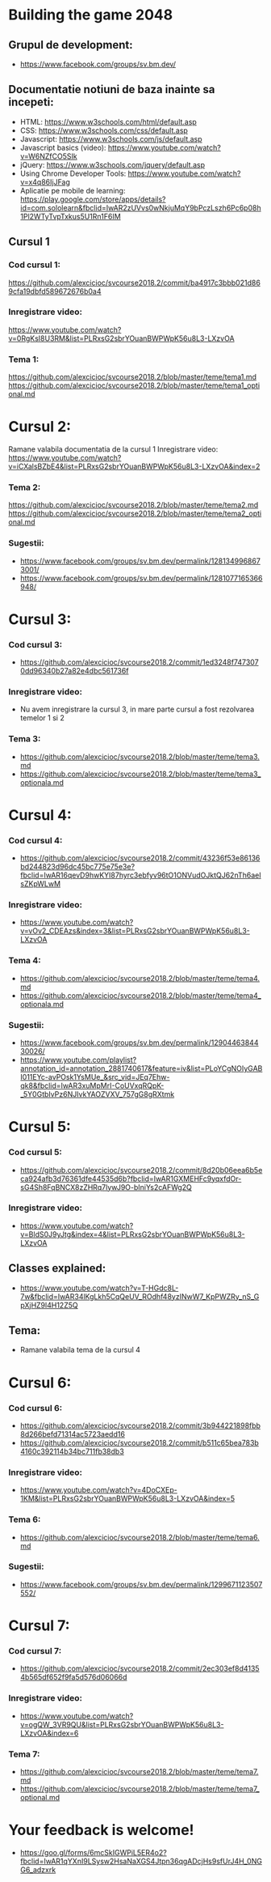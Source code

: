 # Building the game 2048

## Grupul de development:
* https://www.facebook.com/groups/sv.bm.dev/

## Documentatie notiuni de baza inainte sa incepeti:

* HTML: https://www.w3schools.com/html/default.asp
* CSS: https://www.w3schools.com/css/default.asp
* Javascript: https://www.w3schools.com/js/default.asp
* Javascript basics (video): https://www.youtube.com/watch?v=W6NZfCO5SIk
* jQuery: https://www.w3schools.com/jquery/default.asp
* Using Chrome Developer Tools: https://www.youtube.com/watch?v=x4q86IjJFag
* Aplicatie pe mobile de learning: https://play.google.com/store/apps/details?id=com.sololearn&fbclid=IwAR2zUVvs0wNkjuMqY9bPczLszh6Pc6p08h1Pl2WTyTvpTxkus5U1Rn1F6IM


## Cursul 1

### Cod cursul 1:
https://github.com/alexcicioc/svcourse2018.2/commit/ba4917c3bbb021d869cfa19dbfd589672676b0a4

### Inregistrare video:
https://www.youtube.com/watch?v=0RgKsI8U3RM&list=PLRxsG2sbrYOuanBWPWpK56u8L3-LXzvOA

### Tema 1:
https://github.com/alexcicioc/svcourse2018.2/blob/master/teme/tema1.md
https://github.com/alexcicioc/svcourse2018.2/blob/master/teme/tema1_optional.md

# Cursul 2:
Ramane valabila documentatia de la cursul 1
Inregistrare video:
https://www.youtube.com/watch?v=iCXalsBZbE4&list=PLRxsG2sbrYOuanBWPWpK56u8L3-LXzvOA&index=2

### Tema 2:
https://github.com/alexcicioc/svcourse2018.2/blob/master/teme/tema2.md
https://github.com/alexcicioc/svcourse2018.2/blob/master/teme/tema2_optional.md

### Sugestii:
* https://www.facebook.com/groups/sv.bm.dev/permalink/1281349968673001/
* https://www.facebook.com/groups/sv.bm.dev/permalink/1281077165366948/

# Cursul 3:

### Cod cursul 3:
* https://github.com/alexcicioc/svcourse2018.2/commit/1ed3248f7473070dd96340b27a82e4dbc561736f

### Inregistrare video:
* Nu avem inregistrare la cursul 3, in mare parte cursul a fost rezolvarea temelor 1 si 2

### Tema 3:
* https://github.com/alexcicioc/svcourse2018.2/blob/master/teme/tema3.md
* https://github.com/alexcicioc/svcourse2018.2/blob/master/teme/tema3_optionala.md

# Cursul 4:
### Cod cursul 4:
* https://github.com/alexcicioc/svcourse2018.2/commit/43236f53e86136bd244823d96dc45bc775e75e3e?fbclid=IwAR16qevD9hwKYI87hyrc3ebfyv96tO1ONVudOJktQJ62nTh6aeIsZKpWLwM

### Inregistrare video:
* https://www.youtube.com/watch?v=vOv2_CDEAzs&index=3&list=PLRxsG2sbrYOuanBWPWpK56u8L3-LXzvOA

### Tema 4:
* https://github.com/alexcicioc/svcourse2018.2/blob/master/teme/tema4.md
* https://github.com/alexcicioc/svcourse2018.2/blob/master/teme/tema4_optionala.md

### Sugestii:
* https://www.facebook.com/groups/sv.bm.dev/permalink/1290446384430026/
* https://www.youtube.com/playlist?annotation_id=annotation_2881740617&feature=iv&list=PLoYCgNOIyGABI011EYc-avPOsk1YsMUe_&src_vid=JEq7Ehw-qk8&fbclid=IwAR3xuMpMrI-CoUVxqRQpK-_5Y0GtbIvPz6NJIvkYAOZVXV_757gG8gRXtmk

# Cursul 5:
### Cod cursul 5:
* https://github.com/alexcicioc/svcourse2018.2/commit/8d20b06eea6b5eca924afb3d76361dfe44535d6b?fbclid=IwAR1GXMEHFc9yqxfdOr-sG4Sh8FqBNCX8zZHRq7lywJ9O-bIniYs2cAFWg2Q

### Inregistrare video:
* https://www.youtube.com/watch?v=BldS0J9yJtg&index=4&list=PLRxsG2sbrYOuanBWPWpK56u8L3-LXzvOA

## Classes explained:
* https://www.youtube.com/watch?v=T-HGdc8L-7w&fbclid=IwAR34lKgLkh5CqQeUV_ROdhf48yzINwW7_KpPWZRy_nS_GpXjHZ9l4H12Z5Q

## Tema:
* Ramane valabila tema de la cursul 4

# Cursul 6:
### Cod cursul 6:
* https://github.com/alexcicioc/svcourse2018.2/commit/3b944221898fbb8d266befd71314ac5723aedd16
* https://github.com/alexcicioc/svcourse2018.2/commit/b511c65bea783b4160c392114b34bc711fb38db3
### Inregistrare video:
* https://www.youtube.com/watch?v=4DoCXEp-1KM&list=PLRxsG2sbrYOuanBWPWpK56u8L3-LXzvOA&index=5
### Tema 6:
* https://github.com/alexcicioc/svcourse2018.2/blob/master/teme/tema6.md
### Sugestii:
* https://www.facebook.com/groups/sv.bm.dev/permalink/1299671123507552/

# Cursul 7:
### Cod cursul 7:
* https://github.com/alexcicioc/svcourse2018.2/commit/2ec303ef8d41354b565df652f9fa5d576d06066d
### Inregistrare video:
* https://www.youtube.com/watch?v=ogQW_3VR9QU&list=PLRxsG2sbrYOuanBWPWpK56u8L3-LXzvOA&index=6
### Tema 7:
* https://github.com/alexcicioc/svcourse2018.2/blob/master/teme/tema7.md
* https://github.com/alexcicioc/svcourse2018.2/blob/master/teme/tema7_optional.md

# Your feedback is welcome!
* https://goo.gl/forms/6mcSkIGWPiL5ER4o2?fbclid=IwAR1qYXnI9LSysw2HsaNaXGS4Jtpn36qgADcjHs9sfUrJ4H_0NGG6_adzxrk

